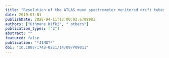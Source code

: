 ```yaml
---
title: "Resolution of the ATLAS muon spectrometer monitored drift tubes in LHC Run 2"
date: 2019-01-01
publishDate: 2020-04-11T12:00:02.670898Z
authors: ["Othmane Rifki", " others"]
publication_types: ["2"]
abstract: ""
featured: false
publication: "*JINST*"
doi: "10.1088/1748-0221/14/09/P09011"
---
```


